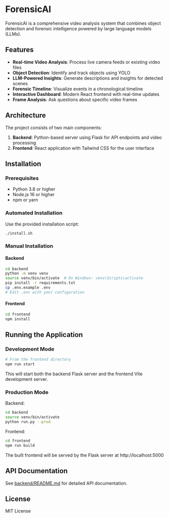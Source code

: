 # ForensicAI

ForensicAI is a comprehensive video analysis system that combines object detection and forensic intelligence powered by large language models (LLMs).

## Features

- **Real-time Video Analysis**: Process live camera feeds or existing video files
- **Object Detection**: Identify and track objects using YOLO
- **LLM-Powered Insights**: Generate descriptions and insights for detected scenes
- **Forensic Timeline**: Visualize events in a chronological timeline
- **Interactive Dashboard**: Modern React frontend with real-time updates
- **Frame Analysis**: Ask questions about specific video frames

## Architecture

The project consists of two main components:

1. **Backend**: Python-based server using Flask for API endpoints and video processing
2. **Frontend**: React application with Tailwind CSS for the user interface

## Installation

### Prerequisites

- Python 3.8 or higher
- Node.js 16 or higher
- npm or yarn

### Automated Installation

Use the provided installation script:

```bash
./install.sh
```

### Manual Installation

#### Backend

```bash
cd backend
python -m venv venv
source venv/bin/activate  # On Windows: venv\Scripts\activate
pip install -r requirements.txt
cp .env.example .env
# Edit .env with your configuration
```

#### Frontend

```bash
cd frontend
npm install
```

## Running the Application

### Development Mode

```bash
# From the frontend directory
npm run start
```

This will start both the backend Flask server and the frontend Vite development server.

### Production Mode

Backend:

```bash
cd backend
source venv/bin/activate
python run.py --prod
```

Frontend:

```bash
cd frontend
npm run build
```

The built frontend will be served by the Flask server at http://localhost:5000

## API Documentation

See [backend/README.md](backend/README.md) for detailed API documentation.

## License

MIT License
